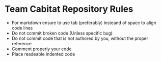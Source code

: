 # Team Cabitat Repository Rules 

* For markdown ensure to use tab (preferably)  insteand of space to align code lines
* Do not commit broken code (Unless specific bug)
* Do not commit code that is not authored by you, without the proper reference
* Comment properly your code
* Place readeable indented code 

